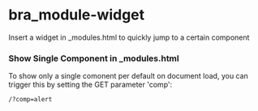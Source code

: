 bra_module-widget
=================

Insert a widget in _modules.html to quickly jump to a certain component

### Show Single Component in _modules.html
To show only a single comonent per default on document load, you can trigger this by setting the GET parameter 'comp':

```
/?comp=alert
```
